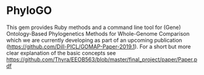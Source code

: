 # PhyloGO
This gem provides Ruby methods and a command line tool for (Gene) Ontology-Based Phylogenetics Methods for Whole-Genome Comparison which we are currently developing as part of an upcoming publication (https://github.com/Dill-PICL/GOMAP-Paper-2019.1).
For a short but more clear explanation of the basic concepts see https://github.com/Thyra/EEOB563/blob/master/final_project/paper/Paper.pdf
